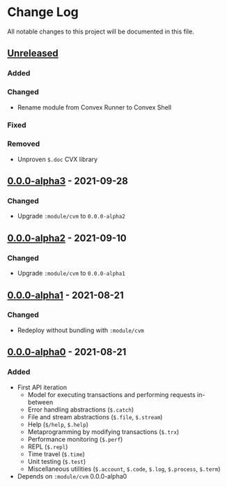 # Change Log

All notable changes to this project will be documented in this file.



## [Unreleased]

### Added

### Changed

- Rename module from Convex Runner to Convex Shell

### Fixed

### Removed

- Unproven `$.doc` CVX library



## [0.0.0-alpha3] - 2021-09-28

### Changed

- Upgrade `:module/cvm` to `0.0.0-alpha2`



## [0.0.0-alpha2] - 2021-09-10

### Changed

- Upgrade `:module/cvm` to `0.0.0-alpha1`



## [0.0.0-alpha1] - 2021-08-21

### Changed

- Redeploy without bundling with `:module/cvm`



## [0.0.0-alpha0] - 2021-08-21

### Added

- First API iteration
    - Model for executing transactions and performing requests in-between
    - Error handling abstractions (`$.catch`)
    - File and stream abstractions (`$.file`, `$.stream`)
    - Help (`$/help`, `$.help`)
    - Metaprogramming by modifying transactions (`$.trx`)
    - Performance monitoring (`$.perf`)
    - REPL (`$.repl`)
    - Time travel (`$.time`)
    - Unit testing (`$.test`)
    - Miscellaneous utilities (`$.account`, `$.code`, `$.log`, `$.process`, `$.term`)
- Depends on `:module/cvm` 0.0.0-alpha0



[Unreleased]:   https://github.com/convex-dev/convex.cljc/compare/run/0.0.0-alpha2...HEAD
[0.0.0-alpha3]: https://github.com/convex-dev/convex.cljc/compare/run/0.0.0-alpha2...run/0.0.0-alpha3
[0.0.0-alpha2]: https://github.com/convex-dev/convex.cljc/compare/run/0.0.0-alpha1...run/0.0.0-alpha2
[0.0.0-alpha1]: https://github.com/convex-dev/convex.cljc/compare/run/0.0.0-alpha0...run/0.0.0-alpha1
[0.0.0-alpha0]: https://github.com/convex-dev/convex.cljc/releases/tag/run/0.0.0-alpha0
